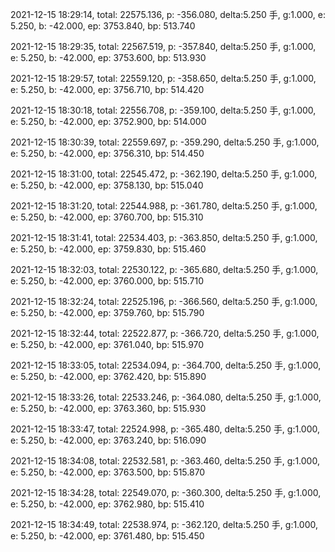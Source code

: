 2021-12-15 18:29:14, total: 22575.136, p: -356.080, delta:5.250 手, g:1.000, e: 5.250, b: -42.000, ep: 3753.840, bp: 513.740

2021-12-15 18:29:35, total: 22567.519, p: -357.840, delta:5.250 手, g:1.000, e: 5.250, b: -42.000, ep: 3753.600, bp: 513.930

2021-12-15 18:29:57, total: 22559.120, p: -358.650, delta:5.250 手, g:1.000, e: 5.250, b: -42.000, ep: 3756.710, bp: 514.420

2021-12-15 18:30:18, total: 22556.708, p: -359.100, delta:5.250 手, g:1.000, e: 5.250, b: -42.000, ep: 3752.900, bp: 514.000

2021-12-15 18:30:39, total: 22559.697, p: -359.290, delta:5.250 手, g:1.000, e: 5.250, b: -42.000, ep: 3756.310, bp: 514.450

2021-12-15 18:31:00, total: 22545.472, p: -362.190, delta:5.250 手, g:1.000, e: 5.250, b: -42.000, ep: 3758.130, bp: 515.040

2021-12-15 18:31:20, total: 22544.988, p: -361.780, delta:5.250 手, g:1.000, e: 5.250, b: -42.000, ep: 3760.700, bp: 515.310

2021-12-15 18:31:41, total: 22534.403, p: -363.850, delta:5.250 手, g:1.000, e: 5.250, b: -42.000, ep: 3759.830, bp: 515.460

2021-12-15 18:32:03, total: 22530.122, p: -365.680, delta:5.250 手, g:1.000, e: 5.250, b: -42.000, ep: 3760.000, bp: 515.710

2021-12-15 18:32:24, total: 22525.196, p: -366.560, delta:5.250 手, g:1.000, e: 5.250, b: -42.000, ep: 3759.760, bp: 515.790

2021-12-15 18:32:44, total: 22522.877, p: -366.720, delta:5.250 手, g:1.000, e: 5.250, b: -42.000, ep: 3761.040, bp: 515.970

2021-12-15 18:33:05, total: 22534.094, p: -364.700, delta:5.250 手, g:1.000, e: 5.250, b: -42.000, ep: 3762.420, bp: 515.890

2021-12-15 18:33:26, total: 22533.246, p: -364.080, delta:5.250 手, g:1.000, e: 5.250, b: -42.000, ep: 3763.360, bp: 515.930

2021-12-15 18:33:47, total: 22524.998, p: -365.480, delta:5.250 手, g:1.000, e: 5.250, b: -42.000, ep: 3763.240, bp: 516.090

2021-12-15 18:34:08, total: 22532.581, p: -363.460, delta:5.250 手, g:1.000, e: 5.250, b: -42.000, ep: 3763.500, bp: 515.870

2021-12-15 18:34:28, total: 22549.070, p: -360.300, delta:5.250 手, g:1.000, e: 5.250, b: -42.000, ep: 3762.980, bp: 515.410

2021-12-15 18:34:49, total: 22538.974, p: -362.120, delta:5.250 手, g:1.000, e: 5.250, b: -42.000, ep: 3761.480, bp: 515.450